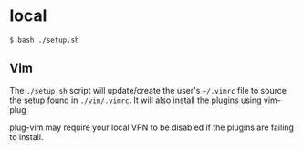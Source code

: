 # local

```bash
$ bash ./setup.sh
```

## Vim

The `./setup.sh` script will update/create the user's `~/.vimrc` file to source the setup found in `./vim/.vimrc`. It will also install the plugins using vim-plug

plug-vim may require your local VPN to be disabled if the plugins are failing to install.


